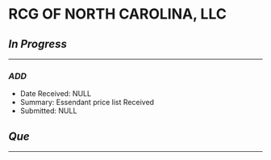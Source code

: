# RCG OF NORTH CAROLINA, LLC

## *In Progress*
--------------------

### *ADD*

- Date Received: NULL
- Summary: Essendant price list Received
- Submitted: NULL


## *Que*
-----------------------------------
